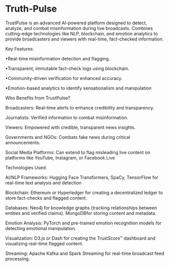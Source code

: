 # Truth-Pulse
 TrustPulse is an advanced AI-powered platform designed to detect, analyze,  and combat misinformation during live broadcasts.  Combines cutting-edge technologies like NLP, blockchain, and emotion  analytics to provide broadcasters and viewers with real-time, fact-checked  information.

Key Features:

 •Real-time misinformation detection and flagging.
 
 •Transparent, immutable fact-check logs using blockchain.
 
 •Community-driven verification for enhanced accuracy.
 
 •Emotion-based analytics to identify sensationalism and manipulation

 Who Benefits from TrustPulse?
 
 Broadcasters:
 Real-time alerts to enhance credibility and transparency.
 
 Journalists:
 Verified information to combat misinformation.
 
 Viewers:
 Empowered with credible, transparent news insights.
 
 Governments and NGOs:
 Combats fake news during critical announcements.
 
 Social Media Platforms:
 Can extend to flag misleading live content on platforms like YouTube, 
Instagram, or Facebook Live


Technologies Used:

AI/NLP Frameworks:
 Hugging Face Transformers, SpaCy, TensorFlow for real-time text analysis and detection
 
 Blockchain:
 Ethereum or Hyperledger for creating a decentralized ledger to store fact-checks and flagged 
content.

 Databases:
 Neo4j for knowledge graphs (tracking relationships between entities and verified claims).
 MongoDBfor storing content and metadata.
 
 Emotion Analysis:
 PyTorch and pre-trained emotion recognition models for detecting emotional manipulation.
 
 Visualization:
 D3.js or Dash for creating the TrustScore™ dashboard and visualizing real-time flagged content.

 Streaming:
 Apache Kafka and Spark Streaming for real-time broadcast feed processing.
